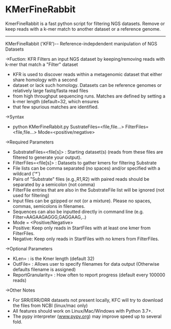 # KMerFineRabbit
KmerFineRabbit is a fast python script for filtering NGS datasets.  Remove or keep reads with a k-mer match to another dataset or a reference genome.

*********
KMerFineRabbit ('KFR')-- Reference-indepdendent manipulation of NGS Datasets

->Fuction: KFR Filters an input NGS dataset by keeping/removing reads with k-mer that match a "Filter" dataset
 - KFR is used to discover reads within a metagenomic dataset that either share homology with a second
 - dataset or lack such homology.  Datasets can be reference genomes or relatively large fastq/fasta read files
 - from high throughput sequencing runs.  Matches are defined by setting a k-mer length (default=32, which ensures
 - that few spurious matches are identified.

->Syntax
 - python KMerFineRabbit<ver>.py SustrateFiles=<file,file...> FilterFiles=<file,file...> Mode=<positive/negative>

->Required Parameters
 - SubstrateFiles=<file[s]> : Starting dataset(s) (reads from these files are filtered to generate your output). 
 - FilterFiles=<file[s]> : Datasets to gather kmers for filtering Substrate
 -   File lists can be comma separated (no spaces) and/or specified with a wildcard ('*')
 -   Pairs of "Substrate" files (e.g.,R1,R2) with paired reads should be separated by a semicolon (not comma)
 -   FilterFile entries that are also in the SubstrateFile list will be ignored (not used for filtering)
 -   Input files can be gzipped or not (or a mixture). Please no spaces, commas, semicolons in filenames.
 -   Sequences can also be inputted directly in command line (e.g. Filter=AAGAAGAGGG,GAGGAAG,..)
 - Mode = <Positive/Negative>
 -   Positive: Keep only reads in StartFiles with at least one kmer from FilterFiles.
 -   Negative: Keep only reads in StartFiles with no kmers from FilterFiles.

->Optional Parameters
 - KLen=<int> : is the Kmer length (default 32)
 - OutFile=<file> : Allows user to specify filenames for data output (Otherwise defaults filename is assigned) 
 - ReportGranularity=<int> : How often to report progress (default every 100000 reads)

->Other Notes
 - For SRR/ERR/DRR datasets not present locally, KFC will try to download the files from NCBI (linux/mac only)
 - All features should work on Linux/Mac/Windows with Python 3.7+.
 - The pypy interpreter (www.pypy.org) may improve speed up to several fold.
